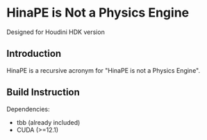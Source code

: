 # HinaPE is Not a Physics Engine

Designed for Houdini HDK version

## Introduction

HinaPE is a recursive acronym for "HinaPE is not a Physics Engine". 

## Build Instruction

Dependencies:
- tbb (already included)
- CUDA (>=12.1)

